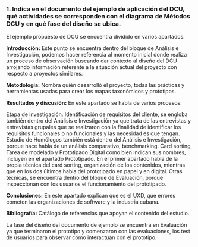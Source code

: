 ### 1. Indica en el documento del ejemplo de aplicación del DCU, qué actividades se corresponden con el diagrama de Métodos DCU y en qué fase del diseño se ubica.

El ejemplo propuesto de DCU se encuentra dividido en varios apartados:

**Introducción:** Este punto se encuentra dentro del bloque de Análisis e Investigación, podemos hacer referencia al momento inicial donde realiza un proceso de observación buscando dar contexto al diseño del DCU arrojando información referente a la situación actual del proyecto con respecto a proyectos similares.

**Metodología:** Nombra quién desarrolló el proyecto, todas las prácticas y herramientas usadas para crear los mapas taxonómicos y prototipos.

**Resultados y discusión:** En este apartado se habla de varios procesos:

Etapa de investigación. Identificación de requisitos del cliente, se engloba también dentro del Análisis e Investigación ya que trata de las entrevistas y entrevistas grupales que se realizaron con la finalidad de identificar los requisitos funcionales o no funcionales y las necesidad es que tengan.
Estudio de Homólogos también está dentro del Análisis e Investigación, porque hace habla de un análisis comparativo, benchmarking.
Card sorting, Tarea de modelado y Prototipado Digital como bien indican sus nombres, incluyen en el apartado Prototipado. En el primer apartado habla de la propia técnica del card sorting, organización de los contenidos, mientras que en los dos últimos habla del prototipado en papel y en digital.
Otras técnicas, se encuentra dentro del bloque de Evaluación, porque inspeccionan con los usuarios el funcionamiento del prototipado.

**Conclusiones:** En este apartado explican que es el UXD, que errores cometen las organizaciones de software y la industria cubana.

**Bibliografía:** Catálogo de referencias que apoyan el contenido del estudio.

La fase del diseño del documento de ejemplo se encuentra en Evaluación ya que terminaron el prototipo y comenzaron con las evaluaciones, los test de usuarios para observar cómo interactúan con el prototipo.

